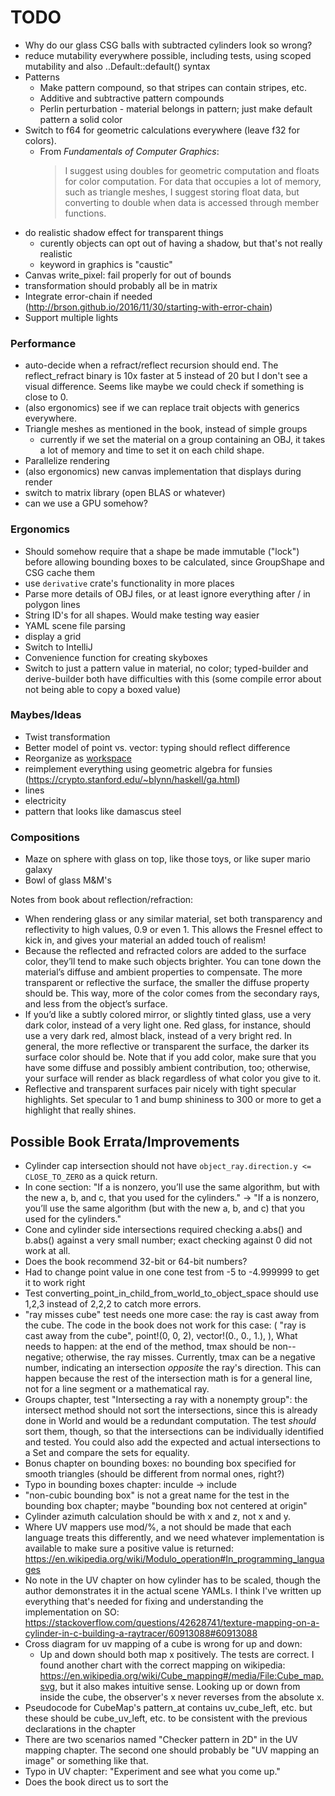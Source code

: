 # TODO

-   Why do our glass CSG balls with subtracted cylinders look so wrong?
-   reduce mutability everywhere possible, including tests, using scoped mutability and also ..Default::default() syntax
-   Patterns
    -   Make pattern compound, so that stripes can contain stripes, etc.
    -   Additive and subtractive pattern compounds
    -   Perlin perturbation - material belongs in pattern; just make default pattern a solid color
-   Switch to f64 for geometric calculations everywhere (leave f32 for colors).
    -   From _Fundamentals of Computer Graphics_:
        > I suggest using doubles for geometric computation and floats for color computation. For data that occupies a lot of memory, such as triangle meshes, I suggest storing float data, but converting to double when data is accessed through member functions.
-   do realistic shadow effect for transparent things
    -   curently objects can opt out of having a shadow, but that's not really realistic
    -   keyword in graphics is "caustic"
-   Canvas write_pixel: fail properly for out of bounds
-   transformation should probably all be in matrix
-   Integrate error-chain if needed (http://brson.github.io/2016/11/30/starting-with-error-chain)
-   Support multiple lights

### Performance

-   auto-decide when a refract/reflect recursion should end. The reflect_refract binary is 10x faster at 5 instead of 20 but I don't see a visual difference. Seems like maybe we could check if something is close to 0.
-   (also ergonomics) see if we can replace trait objects with generics everywhere.
-   Triangle meshes as mentioned in the book, instead of simple groups
    -   currently if we set the material on a group containing an OBJ, it takes a lot of memory and time to set it on each child shape.
-   Parallelize rendering
-   (also ergonomics) new canvas implementation that displays during render
-   switch to matrix library (open BLAS or whatever)
-   can we use a GPU somehow?

### Ergonomics

-   Should somehow require that a shape be made immutable ("lock") before allowing bounding boxes to be calculated, since GroupShape and CSG cache them
-   use `derivative` crate's functionality in more places
-   Parse more details of OBJ files, or at least ignore everything after / in polygon lines
-   String ID's for all shapes. Would make testing way easier
-   YAML scene file parsing
-   display a grid
-   Switch to IntelliJ
-   Convenience function for creating skyboxes
-   Switch to just a pattern value in material, no color; typed-builder and derive-builder both have difficulties with this (some compile error about not being able to copy a boxed value)

### Maybes/Ideas

-   Twist transformation
-   Better model of point vs. vector: typing should reflect difference
-   Reorganize as [workspace](https://doc.rust-lang.org/cargo/reference/manifest.html#the-workspace-section)
-   reimplement everything using geometric algebra for funsies (https://crypto.stanford.edu/~blynn/haskell/ga.html)
-   lines
-   electricity
-   pattern that looks like damascus steel

### Compositions

-   Maze on sphere with glass on top, like those toys, or like super mario galaxy
-   Bowl of glass M&M's

Notes from book about reflection/refraction:

-   When rendering glass or any similar material, set both transparency and reflectivity to high values, 0.9 or even 1. This allows the Fresnel effect to kick in, and gives your material an added touch of realism!
-   Because the reflected and refracted colors are added to the surface color, they’ll tend to make such objects brighter. You can tone down the material’s diffuse and ambient properties to compensate. The more transparent or reflective the surface, the smaller the diffuse property should be. This way, more of the color comes from the secondary rays, and less from the object’s surface.
-   If you’d like a subtly colored mirror, or slightly tinted glass, use a very dark color, instead of a very light one. Red glass, for instance, should use a very dark red, almost black, instead of a very bright red. In general, the more reflective or transparent the surface, the darker its surface color should be. Note that if you add color, make sure that you have some diffuse and possibly ambient contribution, too; otherwise, your surface will render as black regardless of what color you give to it.
-   Reflective and transparent surfaces pair nicely with tight specular highlights. Set specular to 1 and bump shininess to 300 or more to get a highlight that really shines.

## Possible Book Errata/Improvements

-   Cylinder cap intersection should not have `object_ray.direction.y <= CLOSE_TO_ZERO` as a quick return.
-   In cone section: "If a is nonzero, you’ll use the same algorithm, but with the new a, b, and c, that you used for the cylinders." -> "If a is nonzero, you’ll use the same algorithm (but with the new a, b, and c) that you used for the cylinders."
-   Cone and cylinder side intersections required checking a.abs() and b.abs() against a very small number; exact checking against 0 did not work at all.
-   Does the book recommend 32-bit or 64-bit numbers?
-   Had to change point value in one cone test from -5 to -4.999999 to get it to work right
-   Test converting_point_in_child_from_world_to_object_space should use 1,2,3 instead of 2,2,2 to catch more errors.
-   "ray misses cube" test needs one more case: the ray is cast away from the cube. The code in the book does not work for this case:
    (
    "ray is cast away from the cube",
    point!(0, 0, 2),
    vector!(0., 0., 1.),
    ),
    What needs to happen: at the end of the method, tmax should be non--negative; otherwise, the ray misses. Currently, tmax can be a negative number, indicating an intersection _opposite_ the ray's direction. This can happen because the rest of the intersection math is for a general line, not for a line segment or a mathematical ray.
-   Groups chapter, test "Intersecting a ray with a nonempty group": the intersect method should not sort the intersections, since this is already done in World and would be a redundant computation. The test _should_ sort them, though, so that the intersections can be individually identified and tested. You could also add the expected and actual intersections to a Set and compare the sets for equality.
-   Bonus chapter on bounding boxes: no bounding box specified for smooth triangles (should be different from normal ones, right?)
-   Typo in bounding boxes chapter: inculde -> include
-   "non-cubic bounding box" is not a great name for the test in the bounding box chapter; maybe "bounding box not centered at origin"
-   Cylinder azimuth calculation should be with x and z, not x and y.
-   Where UV mappers use mod/%, a not should be made that each language treats this differently, and we need whatever implementation is available to make sure a positive value is returned: https://en.wikipedia.org/wiki/Modulo_operation#In_programming_languages
-   No note in the UV chapter on how cylinder has to be scaled, though the author demonstrates it in the actual scene YAMLs. I think I've written up everything that's needed for fixing and understanding the implementation on SO: https://stackoverflow.com/questions/42628741/texture-mapping-on-a-cylinder-in-c-building-a-raytracer/60913088#60913088
-   Cross diagram for uv mapping of a cube is wrong for up and down:
    -   Up and down should both map x positively. The tests are correct. I found another chart with the correct mapping on wikipedia: https://en.wikipedia.org/wiki/Cube_mapping#/media/File:Cube_map.svg, but it also makes intuitive sense. Looking up or down from inside the cube, the observer's x never reverses from the absolute x.
-   Pseudocode for CubeMap's pattern_at contains uv_cube_left, etc. but these should be cube_uv_left, etc. to be consistent with the previous declarations in the chapter
-   There are two scenarios named "Checker pattern in 2D" in the UV mapping chapter. The second one should probably be "UV mapping an image" or something like that.
-   Typo in UV chapter: "Experiment and see what you come up."
-   Does the book direct us to sort the
